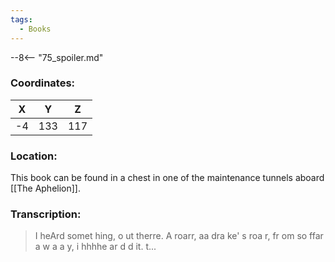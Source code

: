 ```yaml
---
tags:
  - Books
---
```


--8<-- "75_spoiler.md"

### Coordinates:
| **X** | **Y**| **Z** |
|:-----:|:----:|:-----:|
|-4  |133   |117  |

### Location:
This book can be found in a chest in one of the maintenance tunnels aboard [[The Aphelion]].

### Transcription:
> I heArd somet hing, o ut therre. A roarr, aa dra ke' s roa r, fr om so ffar a w a  a y, i hhhhe ar  d  d it. t...
